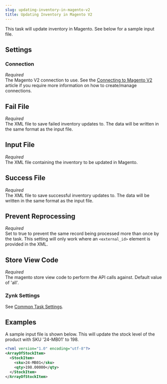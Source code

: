 ```yaml
---
slug: updating-inventory-in-magento-v2
title: Updating Inventory in Magento V2
---
```

This task will update inventory in Magento. See below for a sample input file.

## Settings
### Connection
_Required_  
The Magento V2 connection to use. See the [Connecting to Magento V2](connecting-to-magento-v2) article if you require more information on how to create/manage connections.

## Fail File
_Required_  
The XML file to save failed inventory updates to. The data will be written in the same format as the input file.

## Input File
_Required_  
The XML file containing the inventory to be updated in Magento.

## Success File
_Required_  
The XML file to save successful inventory updates to. The data will be written in the same format as the input file.

## Prevent Reprocessing
_Required_  
Set to true to prevent the same record being processed more than once by the task. This setting will only work where an `<external_id>` element is provided in the XML.

## Store View Code
_Required_  
The magento store view code to perform the API calls against. Default value of 'all'.

### Zynk Settings
See [Common Task Settings](common-task-settings).

## Examples
A sample input file is shown below. This will update the stock level of the product with SKU '24-MB01' to 198.
```xml
<?xml version="1.0" encoding="utf-8"?>
<ArrayOfStockItem>
  <StockItem>
    <sku>24-MB01</sku>
    <qty>198.00000</qty>
  </StockItem>
</ArrayOfStockItem>
```
